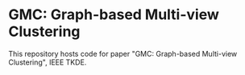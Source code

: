 # GMC: Graph-based Multi-view Clustering

This repository hosts code for paper "GMC: Graph-based Multi-view Clustering", IEEE TKDE.
